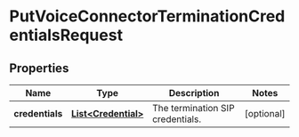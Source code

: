 

# PutVoiceConnectorTerminationCredentialsRequest


## Properties

| Name | Type | Description | Notes |
|------------ | ------------- | ------------- | -------------|
|**credentials** | [**List&lt;Credential&gt;**](Credential.md) | The termination SIP credentials. |  [optional] |



